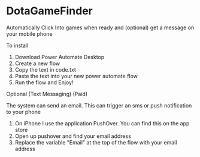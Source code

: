 # DotaGameFinder

Automatically Click Into games when ready and (optional) get a message on your mobile phone



To install

1. Download Power Automate Desktop
2. Create a new flow
3. Copy the text in code.txt
4. Paste the text into your new power automate flow
5. Run the flow and Enjoy!

Optional (Text Messaging) (Paid)

The system can send an email. This can trigger an sms or push notification to your phone

1. On iPhone I use the application PushOver. You can find this on the app store
2. Open up pushover and find your email address
3. Replace the variable "Email" at the top of the flow with your email address
